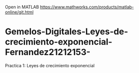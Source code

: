 Open in MATLAB https://www.mathworks.com/products/matlab-online/git.html
# Gemelos-Digitales-Leyes-de-crecimiento-exponencial-Fernandez21212153-
Practica 1: Leyes de crecimiento exponencial
